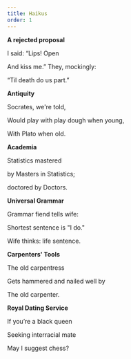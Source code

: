 ```yaml
---
title: Haikus
order: 1
---
```

**A rejected proposal**

I said: “Lips! Open

And kiss me.” They, mockingly:

“Til death do us part.”



**Antiquity**

Socrates, we're told,

Would play with play dough when young,

With Plato when old.



**Academia**

Statistics mastered

by Masters in Statistics;

doctored by Doctors.



**Universal Grammar**

Grammar fiend tells wife:

Shortest sentence is "I do."

Wife thinks: life sentence.



**Carpenters' Tools**

The old carpentress

Gets hammered and nailed well by

The old carpenter.



**Royal Dating Service**

If you’re a black queen

Seeking interracial
mate

May I suggest chess?
